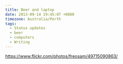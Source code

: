 ```yaml
---
title: Beer and laptop
date: 2013-09-14 19:45:07 +0800
timezone: Australia/Perth
tags:
  - Status updates
  - beer
  - computers
  - Writing
---
```


https://www.flickr.com/photos/freosam/49715090863/

